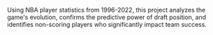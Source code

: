 Using NBA player statistics from 1996-2022, this project analyzes the game's evolution, confirms the predictive power of draft position, and identifies non-scoring players who significantly impact team success.
